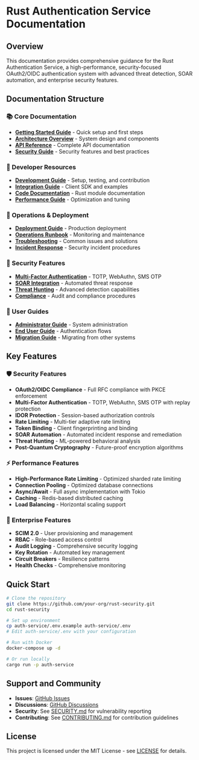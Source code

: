 # Rust Authentication Service Documentation

## Overview

This documentation provides comprehensive guidance for the Rust Authentication Service, a high-performance, security-focused OAuth2/OIDC authentication system with advanced threat detection, SOAR automation, and enterprise security features.

## Documentation Structure

### 📚 Core Documentation
- [**Getting Started Guide**](./getting-started.md) - Quick setup and first steps
- [**Architecture Overview**](./architecture/README.md) - System design and components
- [**API Reference**](./api/README.md) - Complete API documentation
- [**Security Guide**](./security/README.md) - Security features and best practices

### 🔧 Developer Resources
- [**Development Guide**](./development/README.md) - Setup, testing, and contribution
- [**Integration Guide**](./integration/README.md) - Client SDK and examples
- [**Code Documentation**](./code/README.md) - Rust module documentation
- [**Performance Guide**](./performance/README.md) - Optimization and tuning

### 🚀 Operations & Deployment
- [**Deployment Guide**](./deployment/README.md) - Production deployment
- [**Operations Runbook**](./operations/README.md) - Monitoring and maintenance
- [**Troubleshooting**](./troubleshooting/README.md) - Common issues and solutions
- [**Incident Response**](./security/incident-response.md) - Security incident procedures

### 🔐 Security Features
- [**Multi-Factor Authentication**](./security/mfa.md) - TOTP, WebAuthn, SMS OTP
- [**SOAR Integration**](./security/soar.md) - Automated threat response
- [**Threat Hunting**](./security/threat-hunting.md) - Advanced detection capabilities
- [**Compliance**](./compliance/README.md) - Audit and compliance procedures

### 🎯 User Guides
- [**Administrator Guide**](./admin/README.md) - System administration
- [**End User Guide**](./user/README.md) - Authentication flows
- [**Migration Guide**](./migration/README.md) - Migrating from other systems

## Key Features

### 🛡️ Security Features
- **OAuth2/OIDC Compliance** - Full RFC compliance with PKCE enforcement
- **Multi-Factor Authentication** - TOTP, WebAuthn, SMS OTP with replay protection
- **IDOR Protection** - Session-based authorization controls
- **Rate Limiting** - Multi-tier adaptive rate limiting
- **Token Binding** - Client fingerprinting and binding
- **SOAR Automation** - Automated incident response and remediation
- **Threat Hunting** - ML-powered behavioral analysis
- **Post-Quantum Cryptography** - Future-proof encryption algorithms

### ⚡ Performance Features
- **High-Performance Rate Limiting** - Optimized sharded rate limiting
- **Connection Pooling** - Optimized database connections
- **Async/Await** - Full async implementation with Tokio
- **Caching** - Redis-based distributed caching
- **Load Balancing** - Horizontal scaling support

### 🔧 Enterprise Features
- **SCIM 2.0** - User provisioning and management
- **RBAC** - Role-based access control
- **Audit Logging** - Comprehensive security logging
- **Key Rotation** - Automated key management
- **Circuit Breakers** - Resilience patterns
- **Health Checks** - Comprehensive monitoring

## Quick Start

```bash
# Clone the repository
git clone https://github.com/your-org/rust-security.git
cd rust-security

# Set up environment
cp auth-service/.env.example auth-service/.env
# Edit auth-service/.env with your configuration

# Run with Docker
docker-compose up -d

# Or run locally
cargo run -p auth-service
```

## Support and Community

- **Issues**: [GitHub Issues](https://github.com/your-org/rust-security/issues)
- **Discussions**: [GitHub Discussions](https://github.com/your-org/rust-security/discussions)
- **Security**: See [SECURITY.md](../SECURITY.md) for vulnerability reporting
- **Contributing**: See [CONTRIBUTING.md](../CONTRIBUTING.md) for contribution guidelines

## License

This project is licensed under the MIT License - see [LICENSE](../LICENSE) for details.